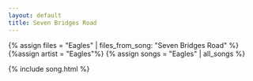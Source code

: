 ```yaml
---
layout: default
title: Seven Bridges Road
---
```


{% assign files = "Eagles" | files_from_song: "Seven Bridges Road" %}
{%assign artist = "Eagles"%}
{% assign songs = "Eagles" | all_songs %}

 
{% include song.html %}